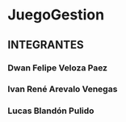 # JuegoGestion

## INTEGRANTES

### Dwan Felipe Veloza Paez
### Ivan René Arevalo Venegas
### Lucas Blandón Pulido
